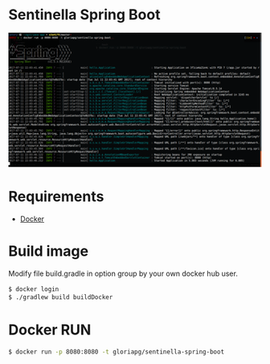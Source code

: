 # Sentinella Spring Boot
![Oooola}](/images/image.png)
# Requirements
* [Docker](https://docs.docker.com/engine/installation/)

# Build image
Modify file build.gradle in option group by your own docker hub user.
``` bash
$ docker login
$ ./gradlew build buildDocker
```
# Docker RUN

``` bash
$ docker run -p 8080:8080 -t gloriapg/sentinella-spring-boot
```